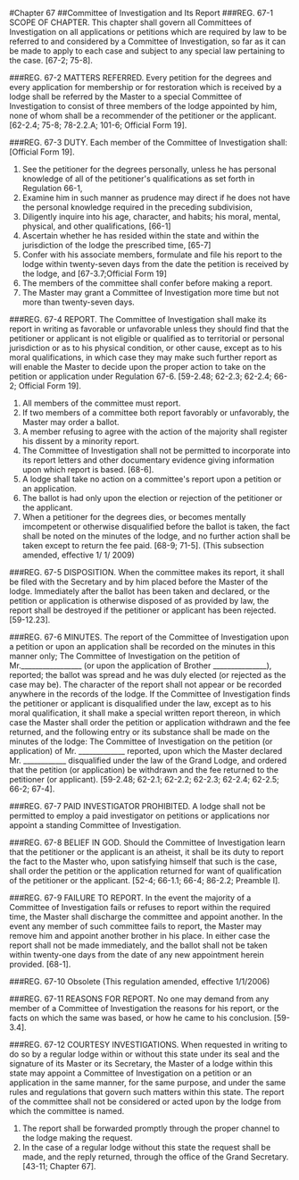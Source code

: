 #Chapter 67
##Committee of Investigation and Its Report
###REG. 67-1 SCOPE OF CHAPTER.
This chapter shall govern all Committees of Investigation on all applications or petitions which are required by law to be referred to and considered by a Committee of Investigation, so far as it can be made to apply to each case and subject to any special law pertaining to the case. [67-2; 75-8].

###REG. 67-2 MATTERS REFERRED.
Every petition for the degrees and every application for membership or for restoration which is received by a lodge shall be referred by the Master to a special Committee of Investigation to consist of three members of the lodge appointed by him, none of whom shall be a recommender of the petitioner or the applicant. [62-2.4; 75-8; 78-2.2.A; 101-6; Official Form 19].

###REG. 67-3 DUTY.
Each member of the Committee of Investigation shall: [Official Form 19].
1. See the petitioner for the degrees personally, unless he has personal knowledge of all of the petitioner's qualifications as set forth in Regulation 66-1,
2. Examine him in such manner as prudence may direct if he does not have the personal knowledge required in the preceding subdivision,
3. Diligently inquire into his age, character, and habits; his moral, mental, physical, and other qualifications, [66-1]
4. Ascertain whether he has resided within the state and within the jurisdiction of the lodge the prescribed time, [65-7]
5. Confer with his associate members, formulate and file his report to the lodge within twenty-seven days from the date the petition is received by the lodge, and [67-3.7;Official Form 19]
6. The members of the committee shall confer before making a report.
7. The Master may grant a Committee of Investigation more time but not more than twenty-seven days.

###REG. 67-4 REPORT.
The Committee of Investigation shall make its report in writing as favorable or unfavorable unless they should find that the petitioner or applicant is not eligible or qualified as to territorial or personal jurisdiction or as to his physical condition, or other cause, except as to his moral qualifications, in which case they may make such further report as will enable the Master to decide upon the proper action to take on the petition or application under Regulation 67-6. [59-2.48; 62-2.3; 62-2.4; 66-2; Official Form 19].
1. All members of the committee must report.
2. If two members of a committee both report favorably or unfavorably, the Master may order a ballot.
3. A member refusing to agree with the action of the majority shall register his dissent by a minority report.
4. The Committee of Investigation shall not be permitted to incorporate into its report letters and other documentary evidence giving information upon which report is based. [68-6].
5. A lodge shall take no action on a committee's report upon a petition or an application.
6. The ballot is had only upon the election or rejection of the petitioner or the applicant.
7. When a petitioner for the degrees dies, or becomes mentally imcompetent or otherwise disqualified before the ballot is taken, the fact shall be noted on the minutes of the lodge, and no further action shall be taken except to return the fee paid. [68-9; 71-5]. (This subsection amended, effective 1/ 1/ 2009)

###REG. 67-5 DISPOSITION.
When the committee makes its report, it shall be filed with the Secretary and by him placed before the Master of the lodge. Immediately after the ballot has been taken and declared, or the petition or application is otherwise disposed of as provided by law, the report shall be destroyed if the petitioner or applicant has been rejected. [59-12.23].

###REG. 67-6 MINUTES.
The report of the Committee of Investigation upon a petition or upon an application shall be recorded on the minutes in this manner only; The Committee of Investigation on the petition of Mr._________________ (or upon the application of Brother _______________), reported; the ballot was spread and he was duly elected (or rejected as the case may be).
The character of the report shall not appear or be recorded anywhere in the records of the lodge. If the Committee of Investigation finds the petitioner or applicant is disqualified under the law, except as to his moral qualification, it shall make a special written report thereon, in which case the Master shall order the petition or application withdrawn and the fee returned, and the following entry or its substance shall be made on the minutes of the lodge:
The Committee of Investigation on the petition (or application) of Mr. _____________ reported, upon which the Master declared Mr. ____________ disqualified under the law of the Grand Lodge, and ordered that the petition (or application) be withdrawn and the fee returned to the petitioner (or applicant). [59-2.48; 62-2.1; 62-2.2; 62-2.3; 62-2.4; 62-2.5; 66-2; 67-4].

###REG. 67-7 PAID INVESTIGATOR PROHIBITED.
A lodge shall not be permitted to employ a paid investigator on petitions or applications nor appoint a standing Committee of Investigation.

###REG. 67-8 BELIEF IN GOD.
Should the Committee of Investigation learn that the petitioner or the applicant is an atheist, it shall be its duty to report the fact to the Master who, upon satisfying himself that such is the case, shall order the petition or the application returned for want of qualification of the petitioner or the applicant. [52-4; 66-1.1; 66-4; 86-2.2; Preamble I].

###REG. 67-9 FAILURE TO REPORT.
In the event the majority of a Committee of Investigation fails or refuses to report within the required time, the Master shall discharge the committee and appoint another. In the event any member of such committee fails to report, the Master may remove him and appoint another brother in his place. In either case the report shall not be made immediately, and the ballot shall not be taken within twenty-one days from the date of any new appointment herein provided. [68-1].

###REG. 67-10 Obsolete (This regulation amended, effective 1/1/2006)

###REG. 67-11 REASONS FOR REPORT.
No one may demand from any member of a Committee of Investigation the reasons for his report, or the facts on which the same was based, or how he came to his conclusion. [59-3.4].

###REG. 67-12 COURTESY INVESTIGATIONS.
When requested in writing to do so by a regular lodge within or without this state under its seal and the signature of its Master or its Secretary, the Master of a lodge within this state may appoint a Committee of Investigation on a petition or an application in the same manner, for the same purpose, and under the same rules and regulations that govern such matters within this state. The report of the committee shall not be considered or acted upon by the lodge from which the committee is named.
1. The report shall be forwarded promptly through the proper channel to the lodge making the request.
2. In the case of a regular lodge without this state the request shall be made, and the reply returned, through the office of the Grand Secretary. [43-11; Chapter 67].